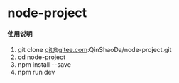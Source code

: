 # node-project
#### 使用说明
1. git clone git@gitee.com:QinShaoDa/node-project.git
2. cd node-project
3. npm install --save
4. npm run dev